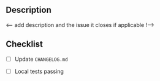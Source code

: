 ## Description

<-- add description and the issue it closes if applicable !-->

## Checklist

- [ ] Update `CHANGELOG.md`
- [ ] Local tests passing

